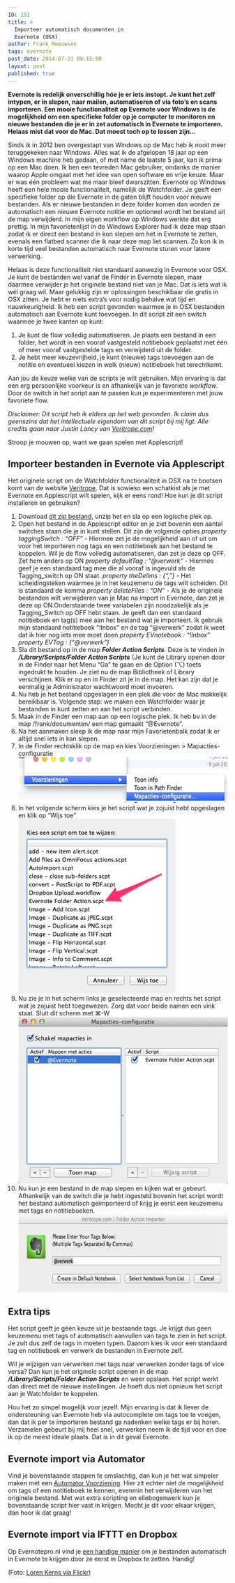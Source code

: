 ```yaml
---
ID: 151
title: >
  Importeer automatisch documenten in
  Evernote (OSX)
author: Frank Meeuwsen
tags: evernote
post_date: 2014-07-31 09:15:00
layout: post
published: true
---
```

<strong>Evernote is redelijk onverschillig hóe je er iets instopt. Je kunt het zelf intypen, er in slepen, naar mailen, automatiseren of via foto’s en scans importeren. Een mooie functionaliteit op Evernote voor Windows is de mogelijkheid om een specifieke folder op je computer te monitoren en nieuwe bestanden die je er in zet automatisch in Evernote te importeren. Helaas mist dat voor de Mac. Dat moest toch op te lossen zijn…</strong>

<!--more-->

Sinds ik in 2012 ben overgestapt van Windows op de Mac heb ik nooit meer teruggekeken naar Windows. Alles wat ik de afgelopen 18 jaar op een Windows machine heb gedaan, of met name de laatste 5 jaar, kan ik prima op een Mac doen. Ik ben een tevreden Mac gebruiker, ondanks de manier waarop Apple omgaat met het idee van open software en vrije keuze.
Maar er was één probleem wat me maar bleef dwarszitten. Evernote op Windows heeft een hele mooie functionaliteit, namelijk de Watchfolder. Je geeft een specifieke folder op die Evernote in de gaten blijft houden voor nieuwe bestanden. Als er nieuwe bestanden in deze folder komen dan worden ze automatisch een nieuwe Evernote notitie en optioneel wordt het bestand uit de map verwijderd. In mijn eigen workflow op Windows werkte dat erg prettig. In mijn favorietenlijst in de Windows Explorer had ik deze map staan zodat ik er direct een bestand in kon slepen om het in Evernote te zetten, evenals een flatbed scanner die ik naar deze map liet scannen. Zo kon ik in korte tijd veel bestanden automatisch naar Evernote sturen voor latere verwerking.

Helaas is deze functionaliteit niet standaard aanwezig in Evernote voor OSX. Je kunt de bestanden wel vanaf de Finder in Evernote slepen, maar daarmee verwijder je het originele bestand niet van je Mac. Dat is iets wat ik wél graag wil. Maar gelukkig zijn er oplossingen beschikbaar die gratis in OSX zitten. Je hebt er niets extra’s voor nodig behalve wat tijd en nauwkeurigheid. Ik heb een script gevonden waarmee je in OSX bestanden automatisch aan Evernote kunt toevoegen. In dit script zit een switch waarmee je twee kanten op kunt:
<ol>
	<li>Je kunt de flow volledig automatiseren. Je plaats een bestand in een folder, het wordt in een vooraf vastgesteld notitieboek geplaatst met één of meer vooraf vastgestelde tags en verwijderd uit de folder.</li>
	<li>Je hebt meer keuzevrijheid, je kunt (nieuwe) tags toevoegen aan de notitie en eventueel kiezen in welk (nieuw) notitieboek het terechtkomt.</li>
</ol>
Aan jou de keuze welke van de scripts je wilt gebruiken. Mijn ervaring is dat een erg persoonlijke voorkeur is en afhankelijk van je favoriete <em>workflow</em>. Door de switch in het script aan te passen kun je experimenteren met jouw favoriete flow.

<em>Disclaimer: Dit script heb ik elders op het web gevonden. Ik claim dus geenszins dat het intellectuele eigendom van dit script bij mij ligt. Alle credits gaan naar Justin Lancy van <a href="http://veritrope.com/">Veritrope.com</a>!</em>

Stroop je mouwen op, want we gaan spelen met Applescript!
<h2 id="importeerbestandeninevernoteviaapplescript">Importeer bestanden in Evernote via Applescript</h2>
Het originele script om de Watchfolder functionaliteit in OSX na te bootsen komt van de website <a href="http://veritrope.com/tech/evernote-desktop-folder/">Veritrope</a>. Dat is sowieso een schatkist als je met Evernote en Applescript wilt spelen, kijk er eens rond! Hoe kun je dit script installeren en gebruiken?
<ol>
	<li>Download <a href="http://allesonthouden.nl/wp-content/uploads/2014/07/Evernote_Folder_Action_Files.zip">dit zip bestand</a>, unzip het en sla op een logische plek op.</li>
	<li>Open het bestand in de Applescript editor en je ziet bovenin een aantal switches staan die je in kunt stellen. Dit zijn de volgende opties
<em>property taggingSwitch : “OFF”</em> - Hiermee zet je de mogelijkheid aan of uit om voor het importeren nog tags en een notitieboek aan het bestand te koppelen. Wil je de flow volledig automatiseren, dan zet je deze op OFF. Zet hem anders op ON
<em>property defaultTag : “@verwerk”</em> - Hiermee geef je een standaard tag mee die al vooraf is ingevuld als de Tagging_switch op ON staat.
<em>property theDelims : {“,”}</em> - Het scheidingsteken waarmee je in het keuzemenu de tags wilt scheiden. Dit is standaard de komma
<em>property deleteFiles : “ON”</em> - Als je de originele bestanden wilt verwijderen van je Mac na import in Evernote, dan zet je deze op ON.Onderstaande twee variabelen zijn noodzakelijk als je Tagging_Switch op OFF hebt staan. Je geeft dan een standaard notitieboek en tag(s) mee aan het bestand wat je importeert. Ik gebruik mijn standaard notitieboek “!Inbox” en de tag “@verwerk” zodat ik weet dat ik hier nog iets mee moet doen
<em>property EVnotebook : “!Inbox”
</em><em>property EVTag : {“@verwerk”}</em></li>
	<li>Sla dit bestand op in de map <strong><em>Folder Action Scripts</em></strong>. Deze is te vinden in <strong><em>/Library/Scripts/Folder Action Scripts</em></strong> (Je kunt de Library openen door in de Finder naar het Menu “Ga” te gaan en de Option (⌥) toets ingedrukt te houden. Je ziet nu de map Bibliotheek of Library verschijnen. Klik er op en in Finder zit je in de map. Het kan zijn dat je eenmalig je Administrator wachtwoord moet invoeren.</li>
	<li>Nu heb je het bestand opgeslagen in een plek die voor de Mac makkelijk bereikbaar is. Volgende stap: we maken een Watchfolder waar je bestanden in kunt zetten en aan het script verbinden.</li>
	<li>Maak in de Finder een map aan op een logische plek. Ik heb bv in de map /frank/documenten/ een map gemaakt “@Evernote”.</li>
	<li>Na het aanmaken sleep ik de map naar mijn Favorietenbalk zodat ik er altijd snel iets in kan slepen.</li>
	<li>In de Finder rechtsklik op de map en kies Voorzieningen &gt; Mapacties-configuratie<img class="aligncenter size-full wp-image-368" src="/images/2014/07/ApplescriptImport_voorzieningen.jpg" alt="ApplescriptImport_voorzieningen" width="573" height="105" /></li>
	<li>In het volgende scherm kies je het script wat je zojuist hebt opgeslagen en klik op “Wijs toe”<img class="aligncenter size-full wp-image-367" src="/images/2014/07/ApplescriptImport_kiesscript.jpg" alt="ApplescriptImport_kiesscript" width="360" height="400" /></li>
	<li>Nu zie je in het scherm links je geselecteerde map en rechts het script wat je zojuist hebt toegewezen. Zorg dat voor beide namen een vink staat. Sluit dit scherm met ⌘-W<img class="aligncenter size-full wp-image-364" src="/images/2014/07/ApplescriptImport_MapConfiguratie.jpg" alt="ApplescriptImport_MapConfiguratie" width="480" height="382" /></li>
	<li>Nu kun je een bestand in de map slepen en kijken wat er gebeurt. Afhankelijk van de switch die je hebt ingesteld bovenin het script wordt het bestand automatisch geïmporteerd of krijg je eerst een keuzemenu met tags en notitieboeken.<img class="aligncenter size-full wp-image-366" src="/images/2014/07/ApplescriptImport_KeuzeTag.jpg" alt="ApplescriptImport_KeuzeTag" width="615" height="178" /></li>
</ol>
<h2 id="extratips">Extra tips</h2>
Het script geeft je géén keuze uit je bestaande tags. Je krijgt dus geen keuzemenu met tags of automatisch aanvullen van tags te zien in het script. Je zult dus zelf de tags in moeten typen. Daarom kies ik voor een standaard tag en notitieboek en verwerk de bestanden in Evernote zelf.

Wil je wijzigen van verwerken met tags naar verwerken zonder tags of vice versa? Dan kun je het originele script openen in de map <strong><em>/Library/Scripts/Folder Action Scripts</em></strong> en weer opslaan. Het script werkt dan direct met de nieuwe instellingen. Je hoeft dus niet opnieuw het script aan je Watchfolder te koppelen.

Hou het zo simpel mogelijk voor jezelf. Mijn ervaring is dat ik liever de ondersteuning van Evernote heb via autocomplete om tags toe te voegen, dan dat ik per te importeren bestand ga nadenken welke tags er bij horen. Verzamelen gebeurt bij mij heel snel, verwerken neem ik de tijd voor en doe ik op de meest ideale plaats. Dat is in dit geval Evernote.
<h2 id="evernoteimportviaautomator">Evernote import via Automator</h2>
Vind je bovenstaande stappen te omslachtig, dan kun je het wat simpeler maken met een <a href="http://nineboxes.net/2009/09/using-mac-os-x-services-to-import-files-into-evernote/">Automator Voorziening</a>. Hier zit echter niet de mogelijkheid om tags of een notitieboek te kennen, evenmin het verwijderen van het originele bestand. Met wat extra scripting en ellebogenwerk kun je bovenstaande script hier vast in krijgen. Mocht je dit voor elkaar krijgen, dan hoor ik dat graag!
<h2>Evernote import via IFTTT en Dropbox</h2>
Op Evernotepro.nl vind je <a href="http://www.evernotepro.nl/2014/09/import-mappen-voor-de-mac/">een handige manier</a> om je bestanden automatisch in Evernote te krijgen door ze eerst in Dropbox te zetten. Handig!

(Foto: <a href="https://www.flickr.com/photos/lorenkerns/9618877636/in/photolist-5T9VRB-4hCs7F-545f2X-9TdxYo-Hqtp1-8ghssu-wz8aM-fgXPpD-7vqZJG-8cxhmn-2R97kJ-4oFqyU-fgXPyg-Ehcf-iSBg3-fDZgcS-3vWSv-6zQju-3EV35j-ruw73-fgXPHe-fgXPCH-naEdnG-jbDX2-8rmyoZ-j8juf-nAPfgP-4wpGFf-3gwa-6YnSX2-35fHr-6vCqjd-4yaASg-4LSFmf-6zQjt-6UBifF-5Wjjhs-5M1kD8-5f11nK-kS8azR-foLooV-kS88og-kS8TTM-7JUacL-2mkc9-mmmuQ-2PzNbc-5KcYps-aUsVW-w5WHZ/">Loren Kerns via Flickr</a>)
